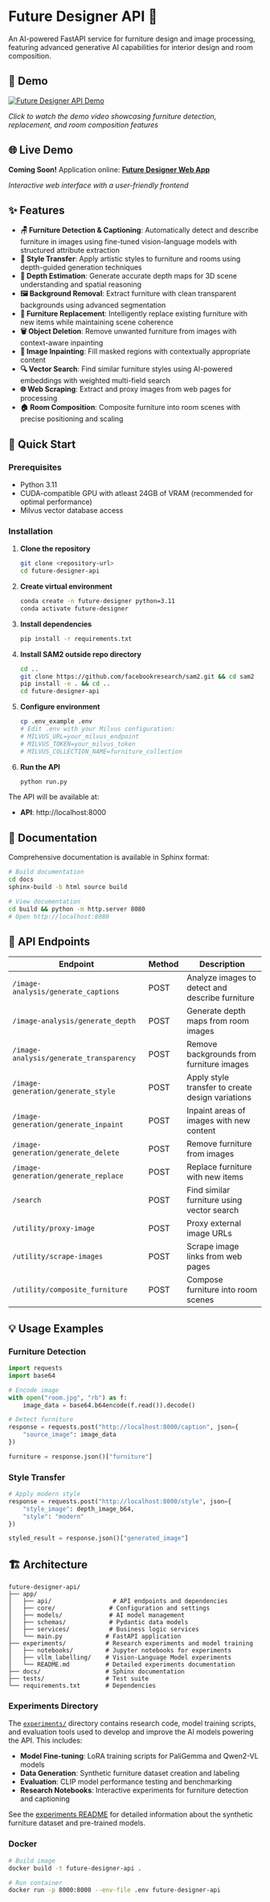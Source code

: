 # Future Designer API 🎨

An AI-powered FastAPI service for furniture design and image processing, featuring advanced generative AI capabilities for interior design and room composition.

## 🎥 Demo

[![Future Designer API Demo](https://img.youtube.com/vi/NOlGHFNzzrM/0.jpg)](https://youtu.be/NOlGHFNzzrM)

*Click to watch the demo video showcasing furniture detection, replacement, and room composition features*

## 🌐 Live Demo

**Coming Soon!** Application online: **[Future Designer Web App](https://futuredesignerai.com/)**

*Interactive web interface with a user-friendly frontend*

## ✨ Features

- **🪑 Furniture Detection & Captioning**: Automatically detect and describe furniture in images using fine-tuned vision-language models with structured attribute extraction
- **🎨 Style Transfer**: Apply artistic styles to furniture and rooms using depth-guided generation techniques
- **📏 Depth Estimation**: Generate accurate depth maps for 3D scene understanding and spatial reasoning
- **🖼️ Background Removal**: Extract furniture with clean transparent backgrounds using advanced segmentation
- **🔄 Furniture Replacement**: Intelligently replace existing furniture with new items while maintaining scene coherence
- **🗑️ Object Deletion**: Remove unwanted furniture from images with context-aware inpainting
- **🎨 Image Inpainting**: Fill masked regions with contextually appropriate content
- **🔍 Vector Search**: Find similar furniture styles using AI-powered embeddings with weighted multi-field search
- **🌐 Web Scraping**: Extract and proxy images from web pages for processing
- **🏠 Room Composition**: Composite furniture into room scenes with precise positioning and scaling

## 🚀 Quick Start

### Prerequisites

- Python 3.11
- CUDA-compatible GPU with atleast 24GB of VRAM (recommended for optimal performance)
- Milvus vector database access

### Installation

1. **Clone the repository**
   ```bash
   git clone <repository-url>
   cd future-designer-api
   ```

2. **Create virtual environment**
   ```bash
   conda create -n future-designer python=3.11
   conda activate future-designer
   ```

3. **Install dependencies**
   ```bash
   pip install -r requirements.txt
   ```

4. **Install SAM2 outside repo directory**
   ```bash
   cd .. 
   git clone https://github.com/facebookresearch/sam2.git && cd sam2
   pip install -e . && cd ..
   cd future-designer-api
   ```

5. **Configure environment**
   ```bash
   cp .env_example .env
   # Edit .env with your Milvus configuration:
   # MILVUS_URL=your_milvus_endpoint
   # MILVUS_TOKEN=your_milvus_token
   # MILVUS_COLLECTION_NAME=furniture_collection
   ```

6. **Run the API**
   ```bash
   python run.py
   ```

The API will be available at:
- **API**: http://localhost:8000

## 📖 Documentation

Comprehensive documentation is available in Sphinx format:

```bash
# Build documentation
cd docs
sphinx-build -b html source build

# View documentation
cd build && python -m http.server 8080
# Open http://localhost:8080
```

## 🎯 API Endpoints

| Endpoint | Method | Description |
|----------|--------|-------------|
| `/image-analysis/generate_captions` | POST | Analyze images to detect and describe furniture |
| `/image-analysis/generate_depth` | POST | Generate depth maps from room images |
| `/image-analysis/generate_transparency` | POST | Remove backgrounds from furniture images |
| `/image-generation/generate_style` | POST | Apply style transfer to create design variations |
| `/image-generation/generate_inpaint` | POST | Inpaint areas of images with new content |
| `/image-generation/generate_delete` | POST | Remove furniture from images |
| `/image-generation/generate_replace` | POST | Replace furniture with new items |
| `/search` | POST | Find similar furniture using vector search |
| `/utility/proxy-image` | POST | Proxy external image URLs |
| `/utility/scrape-images` | POST | Scrape image links from web pages |
| `/utility/composite_furniture` | POST | Compose furniture into room scenes |
## 💡 Usage Examples

### Furniture Detection
```python
import requests
import base64

# Encode image
with open("room.jpg", "rb") as f:
    image_data = base64.b64encode(f.read()).decode()

# Detect furniture
response = requests.post("http://localhost:8000/caption", json={
    "source_image": image_data
})

furniture = response.json()["furniture"]
```

### Style Transfer
```python
# Apply modern style
response = requests.post("http://localhost:8000/style", json={
    "style_image": depth_image_b64,
    "style": "modern" 
})

styled_result = response.json()["generated_image"]
```

## 🏗️ Architecture

```
future-designer-api/
├── app/
│   ├── api/                 # API endpoints and dependencies
│   ├── core/               # Configuration and settings
│   ├── models/             # AI model management
│   ├── schemas/            # Pydantic data models
│   ├── services/           # Business logic services
│   └── main.py            # FastAPI application
├── experiments/           # Research experiments and model training
│   ├── notebooks/         # Jupyter notebooks for experiments
│   ├── vllm_labelling/    # Vision-Language Model experiments
│   └── README.md          # Detailed experiments documentation
├── docs/                  # Sphinx documentation
├── tests/                 # Test suite
└── requirements.txt       # Dependencies
```

### Experiments Directory

The [`experiments/`](experiments/) directory contains research code, model training scripts, and evaluation tools used to develop and improve the AI models powering the API. This includes:

- **Model Fine-tuning**: LoRA training scripts for PaliGemma and Qwen2-VL models
- **Data Generation**: Synthetic furniture dataset creation and labeling
- **Evaluation**: CLIP model performance testing and benchmarking
- **Research Notebooks**: Interactive experiments for furniture detection and captioning

See the [experiments README](experiments/README.md) for detailed information about the synthetic furniture dataset and pre-trained models.

### Docker
```bash
# Build image
docker build -t future-designer-api .

# Run container
docker run -p 8000:8000 --env-file .env future-designer-api
```
